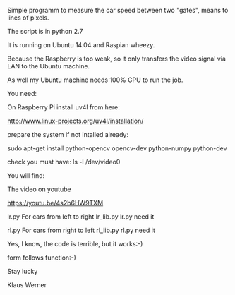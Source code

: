 Simple programm to measure the car speed between two "gates", means to lines of pixels.

The script is in python 2.7

It is running on  Ubuntu 14.04 and Raspian wheezy.

Because the Raspberry is too weak, so it only transfers the video signal via LAN to the Ubuntu machine.

As well my Ubuntu machine needs 100% CPU to run the job.

You need:

On Raspberry Pi install uv4l from here:

http://www.linux-projects.org/uv4l/installation/

prepare the system if not intalled already:

sudo apt-get install python-opencv opencv-dev python-numpy python-dev

check you must have: ls -l /dev/video0

You will find:

The video on youtube

https://youtu.be/4s2b6HW9TXM

lr.py        For cars from left to right
lr_lib.py   lr.py need it

rl.py        For cars from right to left
rl_lib.py    rl.py need it


Yes, I know, the code is terrible, but it works:-)

form follows function:-)

Stay lucky

Klaus Werner
